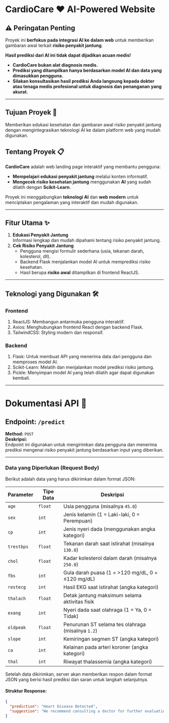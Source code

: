 # **CardioCare ❤️ AI-Powered Website**

## **⚠️ Peringatan Penting**
Proyek ini **berfokus pada integrasi AI ke dalam web** untuk memberikan gambaran awal terkait **risiko penyakit jantung**.  

**Hasil prediksi dari AI ini tidak dapat dijadikan acuan medis!**
- **CardioCare bukan alat diagnosis medis.**
- **Prediksi yang ditampilkan hanya berdasarkan model AI dan data yang dimasukkan pengguna.**
- **Silakan konsultasikan hasil prediksi Anda langsung kepada dokter atau tenaga medis profesional untuk diagnosis dan penanganan yang akurat.**
---

## **Tujuan Proyek 🎯**
Memberikan edukasi kesehatan dan gambaran awal risiko penyakit jantung dengan mengintegrasikan teknologi AI ke dalam platform web yang mudah digunakan.

## **Tentang Proyek 📋**
**CardioCare** adalah web landing page interaktif yang membantu pengguna:
- **Mempelajari edukasi penyakit jantung** melalui konten informatif.
- **Mengecek risiko kesehatan jantung** menggunakan **AI** yang sudah dilatih dengan **Scikit-Learn**.

Proyek ini menggabungkan **teknologi AI** dan **web modern** untuk menciptakan pengalaman yang interaktif dan mudah digunakan.

---

## **Fitur Utama ✨**
1. **Edukasi Penyakit Jantung**  
   Informasi lengkap dan mudah dipahami tentang risiko penyakit jantung.
2. **Cek Risiko Penyakit Jantung**  
   - Pengguna mengisi formulir sederhana (usia, tekanan darah, kolesterol, dll).
   - Backend Flask menjalankan model AI untuk memprediksi risiko kesehatan.
   - Hasil berupa **risiko awal** ditampilkan di frontend ReactJS.

---

## **Teknologi yang Digunakan 🛠️**
### **Frontend**
1. ReactJS: Membangun antarmuka pengguna interaktif.
2. Axios: Menghubungkan frontend React dengan backend Flask.
3. TailwindCSS: Styling modern dan responsif.
### **Backend**
1. Flask: Untuk membuat API yang menerima data dari pengguna dan memproses model AI.
2. Scikit-Learn: Melatih dan menjalankan model prediksi risiko jantung.
3. Pickle: Menyimpan model AI yang telah dilatih agar dapat digunakan kembali.

---

# Dokumentasi API 📄
## Endpoint: `/predict`
**Method:** `POST`  
**Deskripsi:**  
Endpoint ini digunakan untuk mengirimkan data pengguna dan menerima prediksi mengenai risiko penyakit jantung berdasarkan input yang diberikan.

---

### Data yang Diperlukan (Request Body)
Berikut adalah data yang harus dikirimkan dalam format JSON:

| **Parameter**   | **Tipe Data** | **Deskripsi**                                           |
|-----------------|---------------|---------------------------------------------------------|
| `age`           | `float`       | Usia pengguna (misalnya `45.0`)                         |
| `sex`           | `int`         | Jenis kelamin (1 = Laki-laki, 0 = Perempuan)            |
| `cp`            | `int`         | Jenis nyeri dada (menggunakan angka kategori)           |
| `trestbps`      | `float`       | Tekanan darah saat istirahat (misalnya `130.0`)         |
| `chol`          | `float`       | Kadar kolesterol dalam darah (misalnya `250.0`)         |
| `fbs`           | `int`         | Gula darah puasa (1 = >120 mg/dL, 0 = ≤120 mg/dL)       |
| `restecg`       | `int`         | Hasil EKG saat istirahat (angka kategori)               |
| `thalach`       | `float`       | Detak jantung maksimum selama aktivitas fisik           |
| `exang`         | `int`         | Nyeri dada saat olahraga (1 = Ya, 0 = Tidak)            |
| `oldpeak`       | `float`       | Penurunan ST selama tes olahraga (misalnya `1.2`)       |
| `slope`         | `int`         | Kemiringan segmen ST (angka kategori)                   |
| `ca`            | `int`         | Kelainan pada arteri koroner (angka kategori)           |
| `thal`          | `int`         | Riwayat thalassemia (angka kategori)                    |

Setelah data dikirimkan, server akan memberikan respon dalam format JSON yang berisi hasil prediksi dan saran untuk langkah selanjutnya.

#### Struktur Response:
```json
{
  "prediction": "Heart Disease Detected",
  "suggestion": "We recommend consulting a doctor for further evaluation."
}
